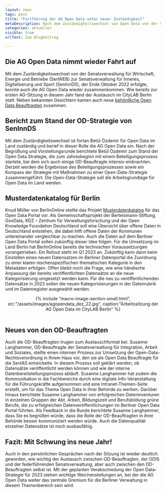 ```yaml
---
layout: news
tags: post
title: "Fortführung der AG Open Data unter neuer Zuständigkeit"
metaDescription: Nach dem Zuständigkeitswechsel von Open Data von der SenWEB zur SenInnDS tagte die AG Open Data wieder in den Räumen des CityLAB Berlin. Neben Inputs über den Stand der Open Data Strategie und die Einführung des Musterdatenkatalogs für Berlin, stand der Erfahrungsaustausch zwischen den OD-Beauftragten im Vordergrund. 
categories: aktuelles
visible: true
urlText: Zum Blogbeitrag

---
```

## Die AG Open Data nimmt wieder Fahrt auf 
 Mit dem Zuständigkeitswechsel von der Senatsverwaltung für Wirtschaft, Energie und Betriebe (SenWEB) zur Senatsverwaltung für Inneres, Digitaliserung und Sport (SenInnDS), der Ende Oktober 2022 erfolgte, konnte auch die AG Open Data wieder zusammenkommen. Wie bereits zur ersten AG-Sitzung in diesem Jahr fand der Austausch im CityLAB Berlin statt. Neben bekannten Gesichtern kamen auch neue [behördliche Open Data Beauftragten](https://www.berlin.de/sen/wirtschaft/digitalisierung/open-data/open-data-beauftragte/) zusammen.

## Bericht zum Stand der OD-Strategie von SenInnDS
Mit dem Zuständigkeitswechsel ist fortan Betül Özdemir für Open Data im Land zuständig und berief in dieser Rolle die AG Open Data ein. Nach der Begrüßung und Vorstellungsrunde berichtete Betül Özdemir zum Stand der Open Data Strategie, die zum Jahresbeginn mit einem Beteiligungsprozess startete, bei dem sich auch einige OD-Beauftragte intensiv einbrachten. Derzeit werden die Ergebnisse des Beteiligungsprozesses sowie ein Kompass der Strategie mit Maßnahmen zu einer Open-Data-Strategie zusammengeführt. Die Open-Data-Strategie soll die Arbeitsgrundlage für Open Data im Land werden.

## Musterdatenkatalog für Berlin
Knud Möller von BerlinOnline stellte das Projekt [Musterdatenkatalog](https://www.bertelsmann-stiftung.de/de/unsere-projekte/smart-country/musterdatenkatalog) für das Open Data Portal vor. Als Gemeinschaftsprojekt der Bertelsmann-Stiftung, GovData, KDZ – Zentrum für Verwaltungsforschung und der Open Knowledge Foundation Deutschland soll eine Übersicht über offene Daten in Deutschland entstehen, die dabei hilft offene Daten der Kommunen untereinander vergleichbar zu machen. Auch die Daten auf dem Berliner Open Data Portal sollen zukünftig dieser Idee folgen. Für die Umsetzung im Land Berlin hat BerlinOnline bereits die technischen Voraussetzungen vorangetrieben. Ein Rollout steht im Q1 2023 an. Zukünftig kann dann beim Einstellen eines neuen Datensatzes im Berliner Datenportal die Zuordnung zu einer klaren nischenspezifischen thematischen Kategorie in den Metadaten erfolgen. Offen bleibt noch die Frage, wie eine händische Anpassung der bereits veröffentlichten Datensätze an die neue Kategorisierung umgesetzt werden kann. Für die neu zu veröffentlichenden Datensätze in 2023 sollen die neuen Kategorisierungen in der Datenrubrik und im Datenregister ausgewählt werden.

<center>
{% include "macro-image-section-small.html", src:"/assets/images/agopendata_dez_22.jpg", caption:"Arbeitssitzung der AG Open Data im CityLAB Berlin" %}
</center>
<br>
  
## Neues von den OD-Beauftragten 
Auch die OD-Beauftragten trugen zum Austauschformat bei. Susanne Langhammer, OD-Beauftragte der Senatsverwaltung für Integration, Arbeit und Soziales, stellte einen internen Prozess zur Umsetzung der Open-Data-Rechtsverordnung in Ihrem Haus vor, den sie als Open Data Beauftragte für die SenIAS entwickelte. In diesem Prozess soll geklärt werden, ob Datensätze veröffentlicht werden können und wie der interne Datenbereitstellungsprozess abläuft.
Susanne Langhammer hat zudem die Kommunikation in die Fachbereiche durch eine digitale Info-Veranstaltung für die Führungskräfte aufgenommen und eine Intranet-Themen-Seite erstellt, um für das Thema Open Data in ihrer Behörde zu werben. Darüber hinaus berichtete Susanne Langhammer von erfolgreichen Dateninventuren in einzelnen Gruppen der Abt. Arbeit, Bildungszeit und Berufsbildung grüne Berufe, die zu erfolgreichen Datenveröffentlichungen im Berliner Open Data Portal führten. Als Feedback in die Runde berichtete Susanne Langhammer, dass Sie es begrüßen würde, dass die Rolle der OD-Beauftragten in ihrer Behörde besser kommuniziert werden würde. Auch die Datenqualität einzelner Datensätze ist noch ausbaufähig. 

## Fazit: Mit Schwung ins neue Jahr!
Auch in den persönlichen Gesprächen nach der Sitzung ist wieder deutlich geworden, wie wichtig der Austausch zwischen OD-Beauftragten, der ODIS und der federführenden Senatsverwaltung, aber auch zwischen den OD-Beauftragten selbst ist. Mit der geplanten Verabschiedung der Open Data-Strategie für 2023 stehen wichtige Weichenstellungen an, bei der die AG Open Data weiter das zentrale Gremium für die Berliner Verwaltung in diesem Themenbereich sein wird.